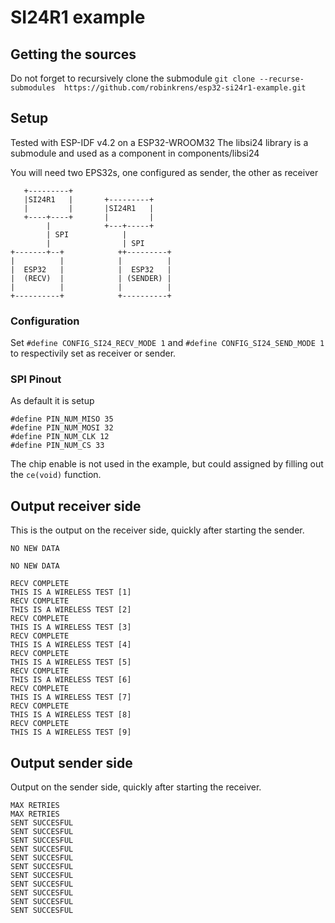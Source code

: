 # SI24R1 example

## Getting the sources
Do not forget to recursively clone the submodule
`git clone --recurse-submodules  https://github.com/robinkrens/esp32-si24r1-example.git`


## Setup 
Tested with ESP-IDF v4.2 on a ESP32-WROOM32
The libsi24 library is a submodule and used as a component in components/libsi24

You will need two EPS32s, one configured as sender, the other as receiver

```
   +---------+
   |SI24R1   |       +---------+
   |         |       |SI24R1   |
   +----+----+       |         |
        |            +---+-----+
        | SPI            |
        |                | SPI
+-------+--+            ++---------+
|          |            |          |
|  ESP32   |            |  ESP32   |
|  (RECV)  |            | (SENDER) |
|          |            |          |
+----------+            +----------+
```

### Configuration 
Set `#define CONFIG_SI24_RECV_MODE 1` and `#define CONFIG_SI24_SEND_MODE 1`
to respectivily set as receiver or sender. 

### SPI Pinout
As default it is setup 
```  
#define PIN_NUM_MISO 35
#define PIN_NUM_MOSI 32
#define PIN_NUM_CLK 12
#define PIN_NUM_CS 33
```
The chip enable is not used in the example, but could assigned by filling
out the `ce(void)` function.

## Output receiver side
This is the output on the receiver side, quickly after starting the sender.
```
NO NEW DATA

NO NEW DATA

RECV COMPLETE
THIS IS A WIRELESS TEST [1]
RECV COMPLETE
THIS IS A WIRELESS TEST [2]
RECV COMPLETE
THIS IS A WIRELESS TEST [3]
RECV COMPLETE
THIS IS A WIRELESS TEST [4]
RECV COMPLETE
THIS IS A WIRELESS TEST [5]
RECV COMPLETE
THIS IS A WIRELESS TEST [6]
RECV COMPLETE
THIS IS A WIRELESS TEST [7]
RECV COMPLETE
THIS IS A WIRELESS TEST [8]
RECV COMPLETE
THIS IS A WIRELESS TEST [9]
```

## Output sender side
Output on the sender side, quickly after starting the receiver.
```
MAX RETRIES
MAX RETRIES
SENT SUCCESFUL
SENT SUCCESFUL
SENT SUCCESFUL
SENT SUCCESFUL
SENT SUCCESFUL
SENT SUCCESFUL
SENT SUCCESFUL
SENT SUCCESFUL
SENT SUCCESFUL
SENT SUCCESFUL
SENT SUCCESFUL
```
